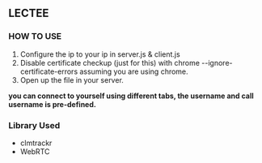 ## LECTEE ##

### HOW TO USE ##

1. Configure the ip to your ip in server.js & client.js
2. Disable certificate checkup (just for this) with chrome --ignore-certificate-errors assuming you are using chrome.
3. Open up the file in your server.

**you can connect to yourself using different tabs, the username and call username is pre-defined.**

### Library Used ###

* clmtrackr
* WebRTC
